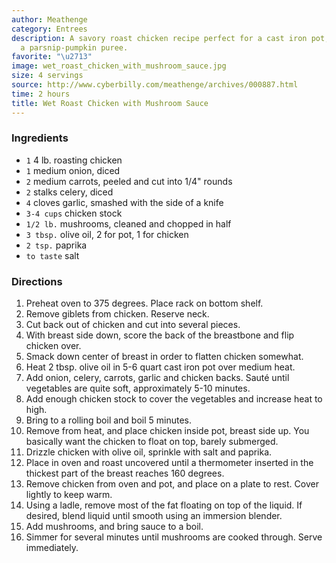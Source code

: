 ```yaml
---
author: Meathenge
category: Entrees
description: A savory roast chicken recipe perfect for a cast iron pot, served with
  a parsnip-pumpkin puree.
favorite: "\u2713"
image: wet_roast_chicken_with_mushroom_sauce.jpg
size: 4 servings
source: http://www.cyberbilly.com/meathenge/archives/000887.html
time: 2 hours
title: Wet Roast Chicken with Mushroom Sauce
---
```




### Ingredients

* `1` 4 lb. roasting chicken
* `1` medium onion, diced
* `2` medium carrots, peeled and cut into 1/4" rounds
* `2` stalks celery, diced
* `4` cloves garlic, smashed with the side of a knife
* `3-4 cups` chicken stock
* `1/2 lb.` mushrooms, cleaned and chopped in half
* `3 tbsp.` olive oil, 2 for pot, 1 for chicken
* `2 tsp.` paprika
* `to taste` salt

### Directions

1. Preheat oven to 375 degrees. Place rack on bottom shelf.
2. Remove giblets from chicken. Reserve neck.
3. Cut back out of chicken and cut into several pieces.
4. With breast side down, score the back of the breastbone and flip chicken over.
5. Smack down center of breast in order to flatten chicken somewhat.
6. Heat 2 tbsp. olive oil in 5-6 quart cast iron pot over medium heat.
7. Add onion, celery, carrots, garlic and chicken backs. Sauté until vegetables are quite soft, approximately 5-10 minutes.
8. Add enough chicken stock to cover the vegetables and increase heat to high.
9. Bring to a rolling boil and boil 5 minutes.
10. Remove from heat, and place chicken inside pot, breast side up. You basically want the chicken to float on top, barely submerged.
11. Drizzle chicken with olive oil, sprinkle with salt and paprika.
12. Place in oven and roast uncovered until a thermometer inserted in the thickest part of the breast reaches 160 degrees.
13. Remove chicken from oven and pot, and place on a plate to rest. Cover lightly to keep warm.
14. Using a ladle, remove most of the fat floating on top of the liquid. If desired, blend liquid until smooth using an immersion blender.
15. Add mushrooms, and bring sauce to a boil.
16. Simmer for several minutes until mushrooms are cooked through. Serve immediately.